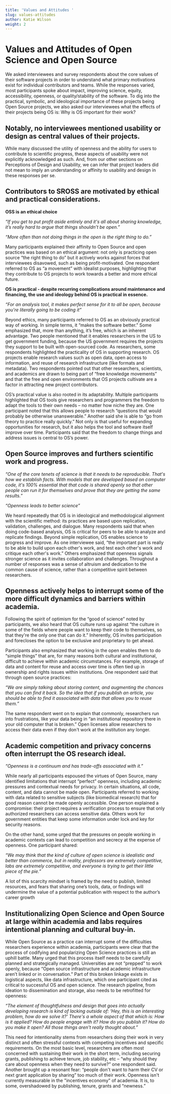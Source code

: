 ```yaml
---
title: 'Values and Attitudes '
slug: values-attitudes
author: Katie Wilson
weight: 2
---
```

# Values and Attitudes of Open Science and Open Source 

We asked interviewees and survey respondents about the core values of their software projects in order to understand what primary motivations exist for individual contributors and teams. While the responses varied, most participants spoke about impact, improving science, equity, accessibility, openness, or quality/stability of the software. To dig into the practical, symbolic, and ideological importance of these projects being Open Source projects, we also asked our interviewees what the effects of their projects being OS is: Why is OS important for their work? 

## Notably, no interviewees mentioned usability or design as central values of their projects. 

While many discussed the utility of openness and the ability for users to contribute to scientific progress, these aspects of usability were not explicitly acknowledged as such. And, from our other sections on Perceptions of Design and Usability, we can infer that project leaders did not mean to imply an understanding or affinity to usability and design in these responses per se. 

## 

## Contributors to SROSS are motivated by ethical and practical considerations.  

**OSS is an ethical choice**

_“If you get to put profit aside entirely and it's all about sharing knowledge, it’s really hard to argue that things shouldn’t be open.”_

_“More often than not doing things in the open is the right thing to do.”_

Many participants explained their affinity to Open Source and open practices was based on an ethical argument: not only is practicing open source “the right thing to do” but it actively works against forces that interviewees disavowed, such as being profit-motivated. One respondent referred to OS as “a movement” with idealist purposes, highlighting that they contribute to OS projects to work towards a better and more ethical future. 

**OS is practical - despite recurring complications around maintenance and financing, the use and ideology behind OS is practical in essence.**

_“For an analysis tool, it makes perfect sense for it to all be open, because you're literally going to be coding it”_

Beyond ethics, many participants referred to OS as an obviously practical way of working. In simple terms, it “makes the software better.” Some emphasized that, more than anything, it’s free, which is an inherent advantage. Two people mentioned that it enables researchers in the US to get government funding, because the US government requires the projects they support to be built with open-sourced code. As researchers, some respondents highlighted the practicality of OS in supporting research. OS projects enable research values such as open data, open access to information, and reuse of research infrastructure (like formats and metadata). Two respondents pointed out that other researchers, scientists, and academics are drawn to being part of “free knowledge movements” and that the free and open environments that OS projects cultivate are a factor in attracting new project contributors.

OS’s practical value is also rooted in its adaptability. Multiple participants highlighted that OS tools give researchers and programmers the freedom to adapt the tools to their own needs – no matter how niche they are. One participant noted that this allows people to research “questions that would probably be otherwise unanswerable.” Another said she is able to “go from theory to practice really quickly.” Not only is that useful for expanding opportunities for research, but it also helps the tool and software itself improve over time. Participants said that the freedom to change things and address issues is central to OS’s power. 



## Open Source improves and furthers scientific work and progress. 

_“One of the core tenets of science is that it needs to be reproducible. That's how we establish facts. With models that are developed based on computer code, it's 100% essential that that code is shared openly so that other people can run it for themselves and prove that they are getting the same results.”_

_“Openness leads to better science”_

We heard repeatedly that OS is in ideological and methodological alignment with the scientific method: its practices are based upon replication, validation, challenges, and dialogue. Many respondents said that when doing code-based analysis, OS is critical for peers to be able to analyze and replicate findings. Beyond simple replication, OS enables science to progress and improve. As one interviewee said, “the important part is really to be able to build upon each other's work, and test each other's work and critique each other's work.” Others emphasized that openness signals stronger science as it invites collaboration and challenges. Throughout a number of responses was a sense of altruism and dedication to the common cause of science, rather than a competitive spirit between researchers. 



## Openness actively helps to interrupt some of the more difficult dynamics and barriers within academia. 

Following the spirit of optimism for the “good of science” noted by participants, we also heard that OS culture runs up against “the culture in some of the fields where people want to keep their code to themselves, so that they're the only one that can do it.” Inherently, OS invites participation and forecloses the option to be exclusive and proprietary to get ahead. 

Participants also emphasized that working in the open enables them to do “simple things” that are, for many reasons both cultural and institutional, difficult to achieve within academic circumstances. For example, storage of data and content for reuse and access over time is often tied up in ownership and rights issues within institutions. One respondent said that through open source practices:

_“We are simply talking about storing content, and augmenting the chances that you can find it back. So the idea that if you publish an article, you should be able to find it associated with data that allows you to reuse them.”_

The same respondent went on to explain that commonly, researchers run into frustrations, like your data being in “an institutional repository there in your old computer that is broken.” Open licenses allow researchers to access their data even if they don't work at the institution any longer. 



## Academic competition and privacy concerns often interrupt the OS research ideal.

_“Openness is a continuum and has trade-offs associated with it.”_

While nearly all participants espoused the virtues of Open Source, many identified limitations that interrupt “perfect” openness, including academic pressures and contextual needs for privacy. In certain situations, all code, content, and data cannot be made open. Participants referred to working with data related to sensitive subjects (like biomedical research) that for good reason cannot be made openly accessible. One person explained a compromise: their project requires a verification process to ensure that only authorized researchers can access sensitive data. Others work for government entities that keep some information under lock and key for security reasons. 

On the other hand, some urged that the pressures on people working in academic contexts can lead to competition and secrecy at the expense of openness. One participant shared: 

_“We may think that the kind of culture of open science is idealistic and better than commerce, but in reality, professors are extremely competitive, labs are extremely competitive, and everyone is trying to get their little piece of the pie.”_

A lot of this scarcity mindset is framed by the need to publish, limited resources, and fears that sharing one’s tools, data, or findings will undermine the value of a potential publication with respect to the author’s career growth

## Institutionalizing Open Science and Open Source at large within academia and labs requires intentional planning and cultural buy-in. 

While Open Source as a practice can interrupt some of the difficulties researchers experience within academia, participants were clear that the process of codifying and popularizing Open Science practices is still an uphill battle. Many urged that this process itself needs to be carefully planned and strategically managed. Universities are not “prepped” to work openly, because “Open source infrastructure and academic infrastructure aren’t linked or in conversation.” Part of this broken linkage exists in logistical aspects, like data infrastructure, which one participant cited as critical to successful OS and open science. The research pipeline, from ideation to dissemination and storage, also needs to be retrofitted for openness: 

_“The element of thoughtfulness and design that goes into actually developing research is kind of lacking outside of: ‘Hey, this is an interesting problem, how do we solve it?’ There's a whole aspect of that which is: How is it applied? How do people engage with it? How do you publish it? How do you make it open? All those things aren't really thought about.”_

This need for intentionality stems from researchers doing their work in very distinct and often stressful contexts with competing incentives and specific requirements. On the most basic level, researchers are often most concerned with sustaining their work in the short term, including securing grants, publishing to achieve tenure, job stability, etc – “why should they care about openness when they need to survive?” one respondent said. Another brought up a resonant fear: “people don't want to harm their CV or next grant application by sharing” too much of their work. Openness isn't currently measurable in the "incentives economy" of academia. It is, to some, overshadowed by publishing, tenure, grants and “newness.”
